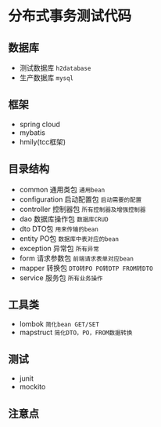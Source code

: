 # 分布式事务测试代码

## 数据库
* 测试数据库 ```h2database```
* 生产数据库 ```mysql```

## 框架 
* spring cloud 
* mybatis
* hmily(tcc框架)

## 目录结构
+ common    通用类包 ```通用bean```
+ configuration 启动配置包 ```启动需要的配置```
+ controller    控制器包 ```所有控制器及增强控制器```
+ dao   数据库操作包 ```数据库CRUD```
+ dto   DTO包 ```用来传输的bean```
+ entity    PO包 ```数据库中表对应的bean```
+ exception 异常包 ```所有异常```
+ form  请求参数包 ```前端请求表单对应bean```
+ mapper    转换包 ```DTO转PO PO转DTP FROM转DTO```
+ service   服务包 ```所有业务操作```

## 工具类
* lombok ```简化bean GET/SET```
* mapstruct ```简化DTO，PO，FROM数据转换```

## 测试
* junit
* mockito

## 注意点
